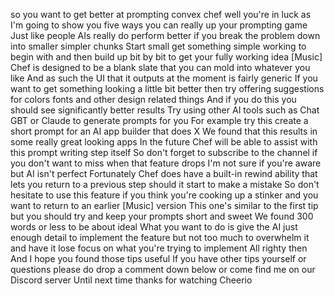 so you want to get better at prompting convex chef well you're in luck as I'm going to show you five ways you can really up your prompting game Just like people AIs really do perform better if you break the problem down into smaller simpler chunks Start small get something simple working to begin with and then build up bit by bit to get your fully working idea [Music] Chef is designed to be a blank slate that you can mold into whatever you like And as such the UI that it outputs at the moment is fairly generic If you want to get something looking a little bit better then try offering suggestions for colors fonts and other design related things And if you do this you should see significantly better results Try using other AI tools such as Chat GBT or Claude to generate prompts for you For example try this create a short prompt for an AI app builder that does X We found that this results in some really great looking apps In the future Chef will be able to assist with this prompt writing step itself So don't forget to subscribe to the channel if you don't want to miss when that feature drops I'm not sure if you're aware but AI isn't perfect Fortunately Chef does have a built-in rewind ability that lets you return to a previous step should it start to make a mistake So don't hesitate to use this feature if you think you're cooking up a stinker and you want to return to an earlier [Music] version This one's similar to the first tip but you should try and keep your prompts short and sweet We found 300 words or less to be about ideal What you want to do is give the AI just enough detail to implement the feature but not too much to overwhelm it and have it lose focus on what you're trying to implement All righty then And I hope you found those tips useful If you have other tips yourself or questions please do drop a comment down below or come find me on our Discord server Until next time thanks for watching Cheerio 
